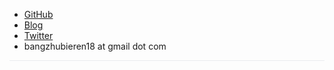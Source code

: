 - [GitHub](https://github.com/jananzzzz)
- [Blog](https://jananzzzz.github.io)
- [Twitter](https://twitter.com/)
- bangzhubieren18 at gmail dot com

<hr style="height: 1px; background-color: #eaecef;">
